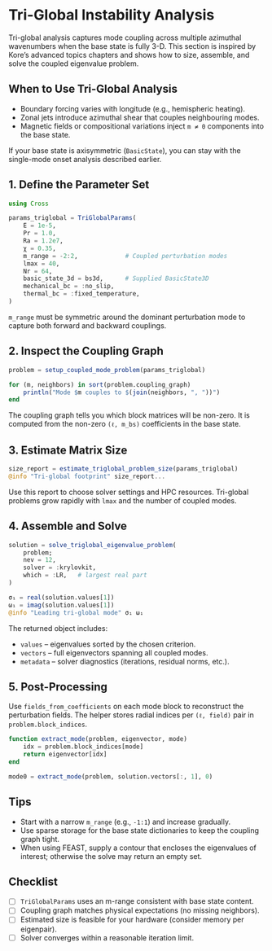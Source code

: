 # Tri-Global Instability Analysis

Tri-global analysis captures mode coupling across multiple azimuthal wavenumbers when the base state is fully 3-D. This section is inspired by Kore’s advanced topics chapters and shows how to size, assemble, and solve the coupled eigenvalue problem.

## When to Use Tri-Global Analysis

- Boundary forcing varies with longitude (e.g., hemispheric heating).
- Zonal jets introduce azimuthal shear that couples neighbouring modes.
- Magnetic fields or compositional variations inject `m ≠ 0` components into the base state.

If your base state is axisymmetric (`BasicState`), you can stay with the single-mode onset analysis described earlier.

## 1. Define the Parameter Set

```julia
using Cross

params_triglobal = TriGlobalParams(
    E = 1e-5,
    Pr = 1.0,
    Ra = 1.2e7,
    χ = 0.35,
    m_range = -2:2,             # Coupled perturbation modes
    lmax = 40,
    Nr = 64,
    basic_state_3d = bs3d,      # Supplied BasicState3D
    mechanical_bc = :no_slip,
    thermal_bc = :fixed_temperature,
)
```

`m_range` must be symmetric around the dominant perturbation mode to capture both forward and backward couplings.

## 2. Inspect the Coupling Graph

```julia
problem = setup_coupled_mode_problem(params_triglobal)

for (m, neighbors) in sort(problem.coupling_graph)
    println("Mode $m couples to $(join(neighbors, ", "))")
end
```

The coupling graph tells you which block matrices will be non-zero. It is computed from the non-zero `(ℓ, m_bs)` coefficients in the base state.

## 3. Estimate Matrix Size

```julia
size_report = estimate_triglobal_problem_size(params_triglobal)
@info "Tri-global footprint" size_report...
```

Use this report to choose solver settings and HPC resources. Tri-global problems grow rapidly with `lmax` and the number of coupled modes.

## 4. Assemble and Solve

```julia
solution = solve_triglobal_eigenvalue_problem(
    problem;
    nev = 12,
    solver = :krylovkit,
    which = :LR,   # largest real part
)

σ₁ = real(solution.values[1])
ω₁ = imag(solution.values[1])
@info "Leading tri-global mode" σ₁ ω₁
```

The returned object includes:

- `values` – eigenvalues sorted by the chosen criterion.
- `vectors` – full eigenvectors spanning all coupled modes.
- `metadata` – solver diagnostics (iterations, residual norms, etc.).

## 5. Post-Processing

Use `fields_from_coefficients` on each mode block to reconstruct the perturbation fields. The helper stores radial indices per `(ℓ, field)` pair in `problem.block_indices`.

```julia
function extract_mode(problem, eigenvector, mode)
    idx = problem.block_indices[mode]
    return eigenvector[idx]
end

mode0 = extract_mode(problem, solution.vectors[:, 1], 0)
```

## Tips

- Start with a narrow `m_range` (e.g., `-1:1`) and increase gradually.
- Use sparse storage for the base state dictionaries to keep the coupling graph tight.
- When using FEAST, supply a contour that encloses the eigenvalues of interest; otherwise the solve may return an empty set.

## Checklist

- [ ] `TriGlobalParams` uses an m-range consistent with base state content.
- [ ] Coupling graph matches physical expectations (no missing neighbors).
- [ ] Estimated size is feasible for your hardware (consider memory per eigenpair).
- [ ] Solver converges within a reasonable iteration limit.
